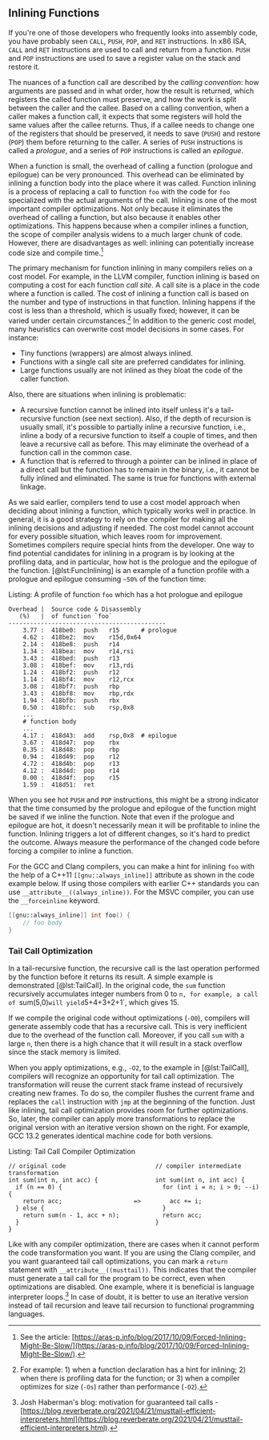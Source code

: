 ## Inlining Functions

If you're one of those developers who frequently looks into assembly code, you have probably seen `CALL`, `PUSH`, `POP`, and `RET` instructions. In x86 ISA, `CALL` and `RET` instructions are used to call and return from a function. `PUSH` and `POP` instructions are used to save a register value on the stack and restore it.

The nuances of a function call are described by the *calling convention*: how arguments are passed and in what order, how the result is returned, which registers the called function must preserve, and how the work is split between the caller and the callee. Based on a calling convention, when a caller makes a function call, it expects that some registers will hold the same values after the callee returns. Thus, if a callee needs to change one of the registers that should be preserved, it needs to save (`PUSH`) and restore (`POP`) them before returning to the caller. A series of `PUSH` instructions is called a *prologue*, and a series of `POP` instructions is called an *epilogue*.

When a function is small, the overhead of calling a function (prologue and epilogue) can be very pronounced. This overhead can be eliminated by inlining a function body into the place where it was called. Function inlining is a process of replacing a call to function `foo` with the code for `foo` specialized with the actual arguments of the call. Inlining is one of the most important compiler optimizations. Not only because it eliminates the overhead of calling a function, but also because it enables other optimizations. This happens because when a compiler inlines a function, the scope of compiler analysis widens to a much larger chunk of code. However, there are disadvantages as well: inlining can potentially increase code size and compile time.[^20]

The primary mechanism for function inlining in many compilers relies on a cost model. For example, in the LLVM compiler, function inlining is based on computing a cost for each function *call site*. A call site is a place in the code where a function is called. The cost of inlining a function call is based on the number and type of instructions in that function. Inlining happens if the cost is less than a threshold, which is usually fixed; however, it can be varied under certain circumstances.[^21] In addition to the generic cost model, many heuristics can overwrite cost model decisions in some cases. For instance: 

* Tiny functions (wrappers) are almost always inlined.
* Functions with a single call site are preferred candidates for inlining.
* Large functions usually are not inlined as they bloat the code of the caller function.

Also, there are situations when inlining is problematic:

* A recursive function cannot be inlined into itself unless it's a tail-recursive function (see next section). Also, if the depth of recursion is usually small, it's possible to partially inline a recursive function, i.e., inline a body of a recursive function to itself a couple of times, and then leave a recursive call as before. This may eliminate the overhead of a function call in the common case.
* A function that is referred to through a pointer can be inlined in place of a direct call but the function has to remain in the binary, i.e., it cannot be fully inlined and eliminated. The same is true for functions with external linkage.

As we said earlier, compilers tend to use a cost model approach when deciding about inlining a function, which typically works well in practice. In general, it is a good strategy to rely on the compiler for making all the inlining decisions and adjusting if needed. The cost model cannot account for every possible situation, which leaves room for improvement. Sometimes compilers require special hints from the developer. One way to find potential candidates for inlining in a program is by looking at the profiling data, and in particular, how hot is the prologue and the epilogue of the function. [@lst:FuncInlining] is an example of a function profile with a prologue and epilogue consuming `~50%` of the function time:

Listing: A profile of function `foo` which has a hot prologue and epilogue

~~~~ {#lst:FuncInlining .cpp}
Overhead |  Source code & Disassembly
   (%)   |  of function `foo`
--------------------------------------------
    3.77 :  418be0:  push   r15	     # prologue
    4.62 :  418be2:  mov    r15d,0x64
    2.14 :  418be8:  push   r14
    1.34 :  418bea:  mov    r14,rsi
    3.43 :  418bed:  push   r13
    3.08 :  418bef:  mov    r13,rdi
    1.24 :  418bf2:  push   r12
    1.14 :  418bf4:  mov    r12,rcx
    3.08 :  418bf7:  push   rbp
    3.43 :  418bf8:  mov    rbp,rdx
    1.94 :  418bfb:  push   rbx
    0.50 :  418bfc:  sub    rsp,0x8
    ...
    # function body
    ...
    4.17 :  418d43:  add    rsp,0x8  # epilogue
    3.67 :  418d47:  pop    rbx
    0.35 :  418d48:  pop    rbp
    0.94 :  418d49:  pop    r12
    4.72 :  418d4b:  pop    r13
    4.12 :  418d4d:  pop    r14
    0.00 :  418d4f:  pop    r15
    1.59 :  418d51:  ret
~~~~~~~~~~~~~~~~~~~~~~~~~~~~~~~~~~~~~~~~~~~~~~~~~

When you see hot `PUSH` and `POP` instructions, this might be a strong indicator that the time consumed by the prologue and epilogue of the function might be saved if we inline the function. Note that even if the prologue and epilogue are hot, it doesn't necessarily mean it will be profitable to inline the function. Inlining triggers a lot of different changes, so it's hard to predict the outcome. Always measure the performance of the changed code before forcing a compiler to inline a function.

For the GCC and Clang compilers, you can make a hint for inlining `foo` with the help of a C++11 `[[gnu::always_inline]]` attribute as shown in the code example below. If using those compilers with earlier C++ standards you can use `__attribute__((always_inline))`. For the MSVC compiler, you can use the `__forceinline` keyword.

```cpp
[[gnu::always_inline]] int foo() {
    // foo body
}
```

### Tail Call Optimization

In a tail-recursive function, the recursive call is the last operation performed by the function before it returns its result. A simple example is demonstrated [@lst:TailCall]. In the original code, the `sum` function recursively accumulates integer numbers from 0 to `n, for example, a call of `sum(5,0)` will yield `5+4+3+2+1`, which gives 15.

If we compile the original code without optimizations (`-O0`), compilers will generate assembly code that has a recursive call. This is very inefficient due to the overhead of the function call. Moreover, if you call `sum` with a large `n`, then there is a high chance that it will result in a stack overflow since the stack memory is limited.

When you apply optimizations, e.g., `-O2`, to the example in [@lst:TailCall], compilers will recognize an opportunity for tail call optimization. The transformation will reuse the current stack frame instead of recursively creating new frames. To do so, the compiler flushes the current frame and replaces the `call` instruction with `jmp` at the beginning of the function. Just like inlining, tail call optimization provides room for further optimizations. So, later, the compiler can apply more transformations to replace the original version with an iterative version shown on the right. For example, GCC 13.2 generates identical machine code for both versions.

Listing: Tail Call Compiler Optimization
		
~~~~ {#lst:TailCall .cpp}
// original code                         // compiler intermediate transformation
int sum(int n, int acc) {                int sum(int n, int acc) {
  if (n == 0) {                            for (int i = n; i > 0; --i) {
    return acc;                    =>        acc += i;
  } else {                                 }
    return sum(n - 1, acc + n);            return acc;
  }                                      }
}
~~~~~~~~~~~~~~~~~~~~~~~~~~~~~~~~~~~~~~~~~~~~~~~~~

Like with any compiler optimization, there are cases when it cannot perform the code transformation you want. If you are using the Clang compiler, and you want guaranteed tail call optimizations, you can mark a `return` statement with `__attribute__((musttail))`. This indicates that the compiler must generate a tail call for the program to be correct, even when optimizations are disabled. One example, where it is beneficial is language interpreter loops.[^22] In case of doubt, it is better to use an iterative version instead of tail recursion and leave tail recursion to functional programming languages.

[^20]: See the article: [https://aras-p.info/blog/2017/10/09/Forced-Inlining-Might-Be-Slow/](https://aras-p.info/blog/2017/10/09/Forced-Inlining-Might-Be-Slow/).
[^21]: For example: 1) when a function declaration has a hint for inlining; 2) when there is profiling data for the function; or 3) when a compiler optimizes for size (`-Os`) rather than performance (`-O2`).
[^22]: Josh Haberman's blog: motivation for guaranteed tail calls - [https://blog.reverberate.org/2021/04/21/musttail-efficient-interpreters.html](https://blog.reverberate.org/2021/04/21/musttail-efficient-interpreters.html).
